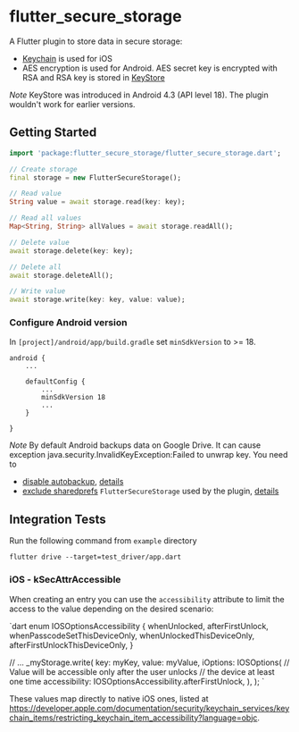 # flutter_secure_storage

A Flutter plugin to store data in secure storage:
* [Keychain](https://developer.apple.com/library/content/documentation/Security/Conceptual/keychainServConcepts/01introduction/introduction.html#//apple_ref/doc/uid/TP30000897-CH203-TP1) is used for iOS 
* AES encryption is used for Android. AES secret key is encrypted with RSA and RSA key is stored in [KeyStore](https://developer.android.com/training/articles/keystore.html)

*Note* KeyStore was introduced in Android 4.3 (API level 18). The plugin wouldn't work for earlier versions.

## Getting Started
```dart
import 'package:flutter_secure_storage/flutter_secure_storage.dart';

// Create storage
final storage = new FlutterSecureStorage();

// Read value 
String value = await storage.read(key: key);

// Read all values
Map<String, String> allValues = await storage.readAll();

// Delete value 
await storage.delete(key: key);

// Delete all 
await storage.deleteAll();

// Write value 
await storage.write(key: key, value: value);

```

### Configure Android version 
In `[project]/android/app/build.gradle` set `minSdkVersion` to >= 18.
```
android {
    ...
    
    defaultConfig {
        ...
        minSdkVersion 18
        ...
    }

}
```
*Note* By default Android backups data on Google Drive. It can cause exception java.security.InvalidKeyException:Failed to unwrap key. 
You need to 
* [disable autobackup](https://developer.android.com/guide/topics/data/autobackup#EnablingAutoBackup), [details](https://github.com/mogol/flutter_secure_storage/issues/13#issuecomment-421083742)
* [exclude sharedprefs](https://developer.android.com/guide/topics/data/autobackup#IncludingFiles) `FlutterSecureStorage` used by the plugin, [details](https://github.com/mogol/flutter_secure_storage/issues/43#issuecomment-471642126)

## Integration Tests

Run the following command from `example` directory
```
flutter drive --target=test_driver/app.dart
```

### iOS - kSecAttrAccessible

When creating an entry you can use the `accessibility` attribute to limit the access to the value depending on the desired scenario:

`dart
enum IOSOptionsAccessibility {
  whenUnlocked,
  afterFirstUnlock,
  whenPasscodeSetThisDeviceOnly,
  whenUnlockedThisDeviceOnly,
  afterFirstUnlockThisDeviceOnly,
}

// ...
_myStorage.write(
    key: myKey,
    value: myValue,
    iOptions: IOSOptions(
      // Value will be accessible only after the user unlocks 
      // the device at least one time
      accessibility: IOSOptionsAccessibility.afterFirstUnlock,
    ),
  );
`

These values map directly to native iOS ones, listed at <https://developer.apple.com/documentation/security/keychain_services/keychain_items/restricting_keychain_item_accessibility?language=objc>.